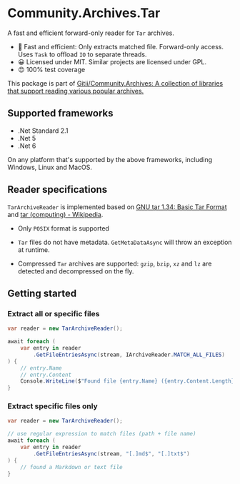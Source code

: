 # Community.Archives.Tar

A fast and efficient forward-only reader for `Tar` archives. 

* :rocket: Fast and efficient: Only extracts matched file. Forward-only access. Uses `Task` to offload `IO` to separate threads.
* :grinning: Licensed under MIT. Similar projects are licensed under GPL.
* :heart_eyes: 100% test coverage 

This package is part of [Gitii/Community.Archives: A collection of libraries that support reading various popular archives.](https://github.com/Gitii/Community.Archives)

## Supported frameworks

- .Net Standard 2.1
- .Net 5
- .Net 6

On any platform that's supported by the above frameworks, including Windows, Linux and MacOS.

## Reader specifications

`TarArchiveReader` is implemented based on [GNU tar 1.34: Basic Tar Format](https://www.gnu.org/software/tar/manual/html_node/Standard.html) and [tar (computing) - Wikipedia](https://en.wikipedia.org/wiki/Tar_(computing)).

* Only `POSIX` format is supported

* `Tar` files do not have metadata. `GetMetaDataAsync` will throw an exception at runtime.

* Compressed `Tar` archives are supported: `gzip`, `bzip`, `xz` and `lz` are detected and decompressed on the fly.

## Getting started

### Extract all or specific files

```csharp
var reader = new TarArchiveReader();

await foreach (
    var entry in reader
        .GetFileEntriesAsync(stream, IArchiveReader.MATCH_ALL_FILES)
) {
    // entry.Name
    // entry.Content
    Console.WriteLine($"Found file {entry.Name} ({entry.Content.Length} bytes)")
}
```

### Extract specific files only

```csharp
var reader = new TarArchiveReader();

// use regular expression to match files (path + file name)
await foreach (
    var entry in reader
        .GetFileEntriesAsync(stream, "[.]md$", "[.]txt$")
) {
    // found a Markdown or text file
}
```
